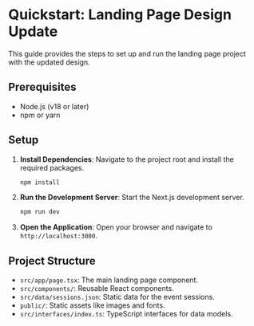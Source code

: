 # Quickstart: Landing Page Design Update

This guide provides the steps to set up and run the landing page project with the updated design.

## Prerequisites

- Node.js (v18 or later)
- npm or yarn

## Setup

1. **Install Dependencies**: Navigate to the project root and install the required packages.

   ```bash
   npm install
   ```

2. **Run the Development Server**: Start the Next.js development server.

   ```bash
   npm run dev
   ```

3. **Open the Application**: Open your browser and navigate to `http://localhost:3000`.

## Project Structure

- `src/app/page.tsx`: The main landing page component.
- `src/components/`: Reusable React components.
- `src/data/sessions.json`: Static data for the event sessions.
- `public/`: Static assets like images and fonts.
- `src/interfaces/index.ts`: TypeScript interfaces for data models.
